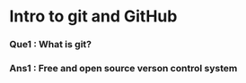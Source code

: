 # Intro to git and GitHub

### Que1 : What is git?
### Ans1 : Free and open source verson control system
